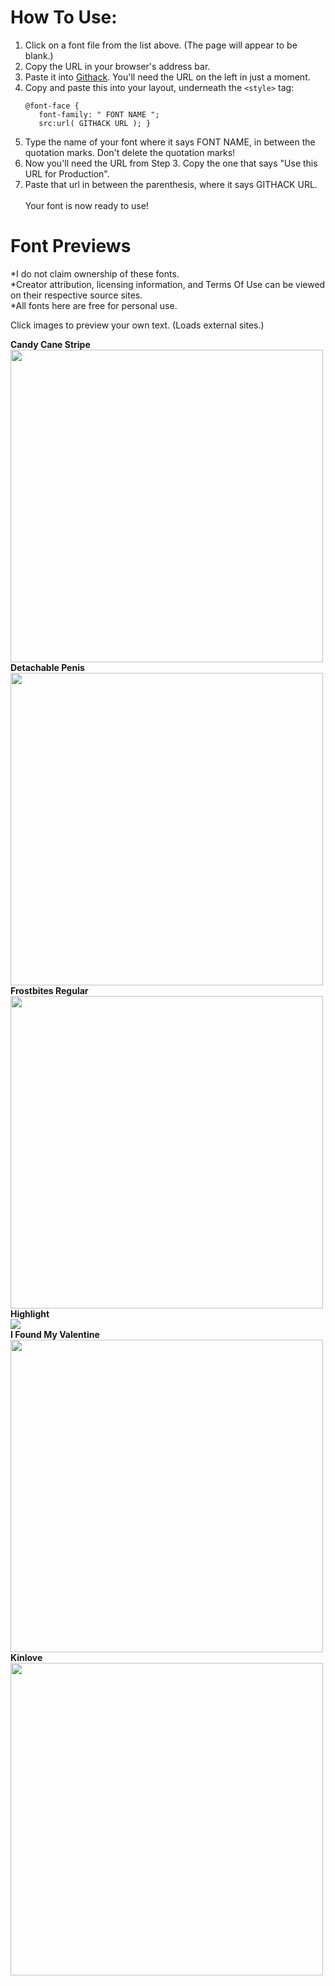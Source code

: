    
<h1>How To Use:</h1>

1. Click on a font file from the list above. (The page will appear to be blank.)
2. Copy the URL in your browser's address bar.
3. Paste it into <a href="https://raw.githack.com/">Githack</a>. You'll need the URL on the left in just a moment.
4. Copy and paste this into your layout, underneath the `<style>` tag:
   ```
   @font-face {  
      font-family: " FONT NAME ";
      src:url( GITHACK URL ); }
   ```  
5. Type the name of your font where it says FONT NAME, in between the quotation marks. Don't delete the quotation marks!
6. Now you'll need the URL from Step 3. Copy the one that says "Use this URL for Production".
7. Paste that url in between the parenthesis, where it says GITHACK URL.<br><br>
Your font is now ready to use!<br>

<h1>Font Previews</h1>

*I do not claim ownership of these fonts. <br>
*Creator attribution, licensing information, and Terms Of Use can be viewed on their respective source sites. <br>
*All fonts here are free for personal use. <br>

Click images to preview your own text. (Loads external sites.)

<b>Candy Cane Stripe</b><br><a href="https://www.dafont.com/kg-candy-cane-stripe.font?back=theme"><img src="https://www.dafont.com/img/preview/k/g/kg_candy_cane_stripe0.png" style="width:500px;"></a><br>
<b>Detachable Penis</b><br><a href="https://www.ffonts.net/detachable-penis.font"><img src="https://d144mzi0q5mijx.cloudfront.net/img/D/E/detachable-penis.png" style="width:500px;"></a><br>
<b>Frostbites Regular</b><br><a href="https://www.1001fonts.com/frostbites-font.html"><img src="https://font.download/images/169131/frostbites-regular-small-font-preview.jpg" style="width:500px;"></a><br>
<b>Highlight</b><br><a href="https://www.dafont.com/highlight-2.font?back=theme"><img src="https://www.dafont.com/img/preview/h/i/highlight_20.png" style="max-width:500px;"></a><br>
<b>I Found My Valentine</b><br><a href="https://www.dafont.com/i-found-my-valentine.font?back=theme"><img src="https://www.dafont.com/img/preview/i/_/i_found_my_valentine1.png" style="width:500px;"></a><br>
<b>Kinlove</b><br><a href="https://www.dafont.com/kinlove.font"><img src="https://www.dafont.com/img/preview/k/i/kinlove1.png" style="width:500px;"></a>
